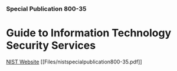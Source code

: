 ### Special Publication 800-35

# Guide to Information Technology Security Services 
[NIST Website](https://csrc.nist.gov/publications/detail/sp/800-35/final)
[[Files/nistspecialpublication800-35.pdf]]
